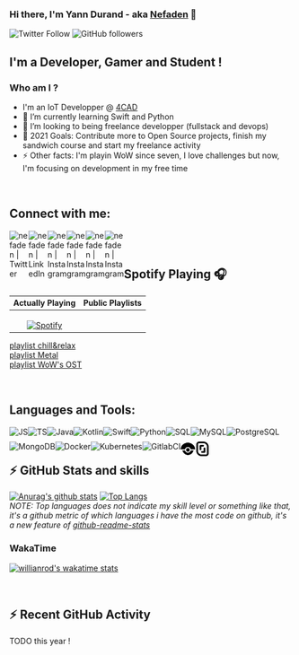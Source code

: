 ### Hi there, I'm Yann Durand - aka [Nefaden][website] 👋

![Twitter Follow](https://img.shields.io/twitter/follow/YannDurand11?color=blue&logo=twitter&style=for-the-badge)
![GitHub followers](https://img.shields.io/github/followers/nefaden?color=blue&logo=github&style=for-the-badge)

## I'm a Developer, Gamer and Student !
### Who am I ?
- I'm an IoT Developper @ [4CAD][4CAD]
- 🌱  I’m currently learning Swift and Python
- 👯  I’m looking to being freelance developper (fullstack and devops)
- 🥅  2021 Goals: Contribute more to Open Source projects, finish my sandwich course and start my freelance activity
- ⚡ Other facts: I'm playin WoW since seven, I love challenges but now, I'm focusing on development in my free time

<br />

## Connect with me:

[<img width="34px" align="left" alt="nefaden | Twitter" width="22px" src="https://img.icons8.com/fluent/48/000000/twitter.png" />][twitter]
[<img width="34px" align="left" alt="nefaden | LinkedIn" width="22px" src="https://img.icons8.com/fluent/48/000000/linkedin.png" />][linkedin]
[<img width="34px" align="left" alt="nefaden | Instagram" width="22px" src="https://img.icons8.com/fluent/48/000000/instagram-new.png" />][instagram]
[<img width="34px" align="left" alt="nefaden | Instagram" width="22px" src="https://img.icons8.com/color/48/000000/youtube.png" />][youtube]
[<img width="34px" align="left" alt="nefaden | Instagram" width="22px" src="https://img.icons8.com/fluent/48/000000/discord-logo.png" />][discord]
[<img width="34px" align="left" alt="nefaden | Instagram" width="22px" src="https://img.icons8.com/color/48/000000/slack-new.png" />][slack]

<br />
<br />

## Spotify Playing 🎧

Actually Playing | Public Playlists
:---------------------:|----------     
&nbsp; <br> [![Spotify](https://novatorem.vercel.app/api/spotify)](https://open.spotify.com/user/nefaden) | 
[playlist chill&relax][spotify_chill&relax] <br />
[playlist Metal][spotify_metal] <br />
[playlist WoW's OST][spotify_wowost] <br />

<!--
<table width="100%"> 
  <tr>
  <td width="50%">
      
&nbsp; <br> [![Spotify](https://novatorem.vercel.app/api/spotify)](https://open.spotify.com/user/nefaden)

  </td>
  <td>

  [playlist chill&relax][spotify_chill&relax] <br />
  [playlist Metal][spotify_metal] <br />
  [playlist WoW's OST][spotify_wowost] <br />

  </td>
</table>
-->

[//]: <> (The `&nbsp;` is to have Aphelion take up more space)

<br />

##  Languages and Tools:

<img align="left" alt="JS" height="26" src="https://img.icons8.com/color/48/000000/javascript.png"/>
<img align="left" alt="TS" height="26" src="https://img.icons8.com/color/48/000000/typescript.png"/>
<img align="left" alt="Java" height="26" src="https://img.icons8.com/color/48/000000/java-coffee-cup-logo.png"/>
<img align="left" alt="Kotlin" height="26" src="https://img.icons8.com/color/48/000000/kotlin.png"/>
<img align="left" alt="Swift" height="26" src="https://img.icons8.com/fluent/48/000000/swift.png"/>
<img align="left" alt="Python" height="26" src="https://img.icons8.com/color/48/000000/python.png"/>
<img align="left" alt="SQL" height="26" src="https://img.icons8.com/nolan/64/sql.png"/>
<img align="left" alt="MySQL" height="26" src="https://img.icons8.com/color/48/000000/mysql.png"/>
<img align="left" alt="PostgreSQL" height="26" src="https://img.icons8.com/color/48/000000/postgreesql.png"/>
<img align="left" alt="MongoDB" height="26" src="https://img.icons8.com/color/48/000000/mongodb.png"/>
<img align="left" alt="Docker" height="26" src="https://img.icons8.com/color/48/000000/docker.png"/>
<img align="left" alt="Kubernetes" height="26" src="https://img.icons8.com/color/48/000000/kubernetes.png"/>
<img align="left" alt="GitlabCI" height="26" src="https://img.icons8.com/color/48/000000/gitlab.png"/>
<img align="left" alt="DroneCI" height="26" src="./assets/tools/drone.svg"/>
<img align="left" alt="Scaleway" height="26" src="./assets/tools/scaleway.svg"/>

<br />
<br />

## :zap: GitHub Stats and skills

[![Anurag's github stats](https://github-readme-stats.vercel.app/api?username=nefaden&count_private=true&show_icons=true&theme=midnight-purple)](https://github.com/anuraghazra/github-readme-stats)
[![Top Langs](https://github-readme-stats.vercel.app/api/top-langs/?username=nefaden&layout=compact&theme=midnight-purple)](https://github.com/anuraghazra/github-readme-stats)
<br />
*NOTE: Top languages does not indicate my skill level or something like that, it's a github metric of which languages i have the most code on github, it's a new feature of [github-readme-stats](https://github.com/anuraghazra/github-readme-stats)*

### WakaTime

[![willianrod's wakatime stats](https://github-readme-stats.vercel.app/api/wakatime?username=nefaden&theme=midnight-purple)](https://github.com/anuraghazra/github-readme-stats)

<br />

## :zap: Recent GitHub Activity
  
<!--START_SECTION:activity-->
TODO this year !
<!--END_SECTION:activity-->

<br />

[4CAD]: https://www.4cadgroup.com/
[twitter]: https://twitter.com/YannDurand11 
[instagram]: https://www.instagram.com/nefa_yann/ 
[linkedin]: https://www.linkedin.com/in/yann-durand-12456212a/ 
[discord]: https://discord.gg/VDC6araa
[slack]: https://
[youtube]: https://www.youtube.com/channel/UCwl2xhVlp7POMznBOgcedww
[website]: https://nefaden.github.io/
[spotify_chill&relax]: https://open.spotify.com/playlist/3SWZ5oFiTyHmf0dc2BDOQp
[spotify_metal]: https://open.spotify.com/playlist/4fPi4z0xDEeuLOroXqGbK6
[spotify_wowost]: https://open.spotify.com/playlist/3smqCGfMEgIVio0mHEC1a3
